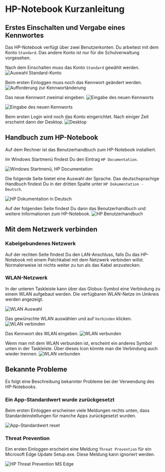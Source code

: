 # HP-Notebook Kurzanleitung

## Erstes Einschalten und Vergabe eines Kennwortes

Das HP-Notebook verfügt über zwei Benutzerkonten. Du arbeitest mit dem Konto `Standard`. Das andere Konto ist nur für die Schulverwaltung vorgesehen.

Nach dem Einschalten muss das Konto `Standard` gewählt werden.
![Auswahl Standard-Konto](images/hp-login-standard.png)

Beim ersten Einloggen muss noch das Kennwort geändert werden.
![Aufforderung zur Kennwortänderung](images/hp-standard-password-ok.png)

Das neue Kennwort zweimal eingeben.
![Eingabe des neuen Kennworts](images/hp-standard-new-password.png)

![Eingabe des neuen Kennworts](images/hp-standard-password-changed-ok.png)

Beim ersten Login wird noch das Konto eingerichtet. Nach einiger Zeit erscheint dann der Desktop.
![Desktop](images/hp-desktop.png)

## Handbuch zum HP-Notebook

Auf dem Rechner ist das Benutzerhandbuch zum HP-Notebook installiert.

Im Windows Startmenü findest Du den Eintrag `HP Documentation`.

![Windows Startmenü, HP Documentation](images/hp-documentation.png)

Die folgende Seite bietet eine Auswahl der Sprache. Das deutschsprachige Handbuch findest Du in der dritten Spalte unter `HP Dokumentation - Deutsch`.

![HP Dokumentation in Deutsch](images/hp-dokumentation-deutsch.png)

Auf der folgenden Seite findest Du dann das Benutzerhandbuch und weitere Informationen zum HP-Notebook.
![HP Benutzerhandbuch](images/hp-benutzerhandbuch.png)

## Mit dem Netzwerk verbinden

### Kabelgebundenes Netzwerk

Auf der rechten Seite findest Du den LAN-Anschluss, falls Du das HP-Notebook mit einem Patchkabel mit dem Netzwerk verbinden willst. Normalerweise ist nichts weiter zu tun als das Kabel anzustecken.

### WLAN-Netzwerk

In der unteren Taskleiste kann über das Globus-Symbol eine Verbindung zu einem WLAN aufgebaut werden. Die verfügbaren WLAN-Netze im Umkreis werden angezeigt.

![WLAN Auswahl](images/hp-wlan-auswahl.png)

Das gewünschte WLAN auswählen und auf `Verbinden` klicken.
![WLAN verbinden](images/hp-wlan-verbinden.png)

Das Kennwort des WLAN eingeben.
![WLAN verbunden](images/hp-wlan-psk.png)

Wenn man mit dem WLAN verbunden ist, erscheint ein anderes Symbol unten in der Taskleiste. Über dieses Icon könnte man die Verbindung auch wieder trennen.
![WLAN verbunden](images/hp-wlan-verbunden.png)

## Bekannte Probleme

Es folgt eine Beschreibung bekannter Probleme bei der Verwendung des HP-Notebooks.

### Ein App-Standardwert wurde zurückgesetzt

Beim ersten Einloggen erscheinen viele Meldungen rechts unten, dass Standardeinstellungen für manche Apps  zurückgesetzt wurden.

![App-Standardwert reset](images/hp-app-standard-reset.png)

### Threat Prevention

Eim ersten Einloggen erscheint eine Meldung `Threat Prevention` für ein Microsoft Edge Update Setup.exe. Diese Meldung kann ignoriert werden.

![HP Threat Prevention MS Edge](images/hp-threat-prevention.png)